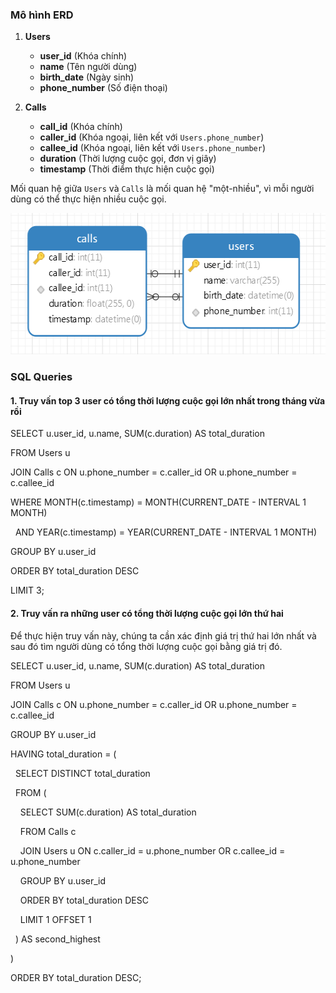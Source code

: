 <h3>M&ocirc; h&igrave;nh ERD</h3>
<ol>
<li>
<p><strong>Users</strong></p>
<ul>
<li><strong>user_id</strong> (Kh&oacute;a ch&iacute;nh)</li>
<li><strong>name</strong> (T&ecirc;n người d&ugrave;ng)</li>
<li><strong>birth_date</strong> (Ng&agrave;y sinh)</li>
<li><strong>phone_number</strong> (Số điện thoại)</li>
</ul>
</li>
<li>
<p><strong>Calls</strong></p>
<ul>
<li><strong>call_id</strong> (Kh&oacute;a ch&iacute;nh)</li>
<li><strong>caller_id</strong> (Kh&oacute;a ngoại, li&ecirc;n kết với <code>Users.phone_number</code>)</li>
<li><strong>callee_id</strong> (Kh&oacute;a ngoại, li&ecirc;n kết với <code>Users.phone_number</code>)</li>
<li><strong>duration</strong> (Thời lượng cuộc gọi, đơn vị gi&acirc;y)</li>
<li><strong>timestamp</strong> (Thời điểm thực hiện cuộc gọi)</li>
</ul>
</li>
</ol>
<p>Mối quan hệ giữa <code>Users</code> v&agrave; <code>Calls</code> l&agrave; mối quan hệ "một-nhiều", v&igrave; mỗi người d&ugrave;ng c&oacute; thể thực hiện nhiều cuộc gọi.</p>
<p>
<img src="erd.png" width="551" height="226" alt="Hình ảnh ERD diagram, đặt trong cùng folder test4">
</p>
<h3>SQL Queries</h3>
<h4>1. Truy vấn top 3 user c&oacute; tổng thời lượng cuộc gọi lớn nhất trong th&aacute;ng vừa rồi</h4>
<div class="dark bg-gray-950 rounded-md border-[0.5px] border-token-border-medium">
<div class="overflow-y-auto p-4" dir="ltr">
<p>SELECT u.user_id, u.name, SUM(c.duration) AS total_duration</p>
<p>FROM Users u</p>
<p>JOIN Calls c ON u.phone_number = c.caller_id OR u.phone_number = c.callee_id</p>
<p>WHERE MONTH(c.timestamp) = MONTH(CURRENT_DATE - INTERVAL 1 MONTH)</p>
<p>&nbsp; AND YEAR(c.timestamp) = YEAR(CURRENT_DATE - INTERVAL 1 MONTH)</p>
<p>GROUP BY u.user_id</p>
<p>ORDER BY total_duration DESC</p>
<p>LIMIT 3;</p>
</div>
</div>
<h4>2. Truy vấn ra những user c&oacute; tổng thời lượng cuộc gọi lớn thứ hai</h4>
<p>Để thực hiện truy vấn n&agrave;y, ch&uacute;ng ta cần x&aacute;c định gi&aacute; trị thứ hai lớn nhất v&agrave; sau đ&oacute; t&igrave;m người d&ugrave;ng c&oacute; tổng thời lượng cuộc gọi bằng gi&aacute; trị đ&oacute;.</p>
<div class="dark bg-gray-950 rounded-md border-[0.5px] border-token-border-medium">
<div class="overflow-y-auto p-4" dir="ltr">
<p>SELECT u.user_id, u.name, SUM(c.duration) AS total_duration</p>
<p>FROM Users u</p>
<p>JOIN Calls c ON u.phone_number = c.caller_id OR u.phone_number = c.callee_id</p>
<p>GROUP BY u.user_id</p>
<p>HAVING total_duration = (</p>
<p>&nbsp; SELECT DISTINCT total_duration</p>
<p>&nbsp; FROM (</p>
<p>&nbsp;&nbsp;&nbsp; SELECT SUM(c.duration) AS total_duration</p>
<p>&nbsp;&nbsp;&nbsp; FROM Calls c</p>
<p>&nbsp;&nbsp;&nbsp; JOIN Users u ON c.caller_id = u.phone_number OR c.callee_id = u.phone_number</p>
<p>&nbsp;&nbsp;&nbsp; GROUP BY u.user_id</p>
<p>&nbsp;&nbsp;&nbsp; ORDER BY total_duration DESC</p>
<p>&nbsp;&nbsp;&nbsp; LIMIT 1 OFFSET 1</p>
<p>&nbsp; ) AS second_highest</p>
<p>)</p>
<p>ORDER BY total_duration DESC;</p>
</div>
</div>
<p>&nbsp;</p>
<div id="gtx-trans" style="position: absolute; left: 0px; top: 291.037px;">&nbsp;</div>